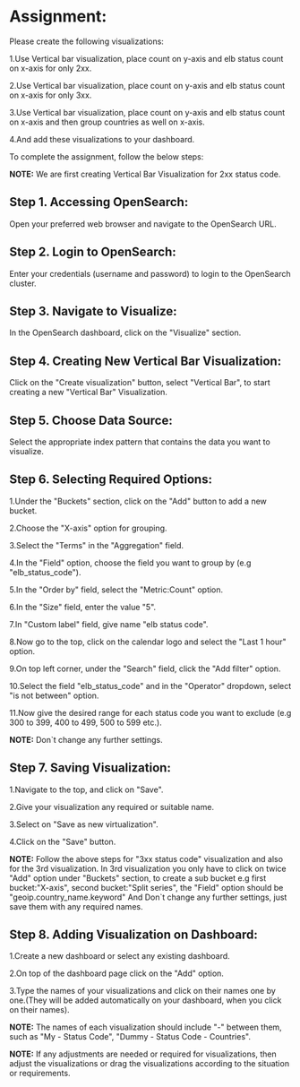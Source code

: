 # Assignment:

Please create the following visualizations:

1.Use Vertical bar visualization, place count on y-axis and elb status count on x-axis for only 2xx.

2.Use Vertical bar visualization, place count on y-axis and elb status count on x-axis for only 3xx.

3.Use Vertical bar visualization, place count on y-axis and elb status count on x-axis and then group countries as well on x-axis.

4.And add these visualizations to your dashboard.

To complete the assignment, follow the below steps:


**NOTE:** We are first creating Vertical Bar Visualization for 2xx status code.


## Step 1. Accessing OpenSearch:

 Open your preferred web browser and navigate to the OpenSearch URL.
    
    
## Step 2. Login to OpenSearch:

Enter your credentials (username and password) to login to the OpenSearch cluster.


## Step 3. Navigate to Visualize:

In the OpenSearch dashboard, click on the "Visualize" section.


## Step 4. Creating New Vertical Bar Visualization:

Click on the "Create visualization" button, select "Vertical Bar", to start creating a new "Vertical Bar" Visualization.


## Step 5. Choose Data Source:

Select the appropriate index pattern that contains the data you want to visualize.
        
    
## Step 6. Selecting Required Options:

1.Under the "Buckets" section, click on the "Add" button to add a new bucket.

2.Choose the "X-axis" option for grouping.

3.Select the "Terms" in the "Aggregation" field.

4.In the "Field" option, choose the field you want to group by (e.g "elb_status_code").

5.In the "Order by" field, select the "Metric:Count" option.

6.In the "Size" field, enter the value "5".

7.In "Custom label" field, give name "elb status code".

8.Now go to the top, click on the calendar logo and select the "Last 1 hour" option.

9.On top left corner, under the "Search" field, click the "Add filter" option.

10.Select the field "elb_status_code" and in the "Operator" dropdown, select "is not between" option.

11.Now give the desired range for each status code you want to exclude (e.g 300 to 399, 400 to 499, 500 to 599 etc.).
    
    	
 **NOTE:** Don`t change any further settings.  
	 
	 
## Step 7. Saving Visualization:
    
1.Navigate to the top, and click on "Save".

2.Give your visualization any required or suitable name.

3.Select on "Save as new virtualization".

4.Click on the "Save" button.
    
    
 **NOTE:** Follow the above steps for "3xx status code" visualization and also for the 3rd visualization. In 3rd visualization you only have to click on twice "Add" option
      	under "Buckets" section,  to create a sub bucket e.g first bucket:"X-axis", second bucket:"Split series", the "Field" option should be "geoip.country_name.keyword"
      	And Don`t change any further settings, just save them with any required names.
     	 
    
## Step 8. Adding Visualization on Dashboard:
    
1.Create a new dashboard or select any existing dashboard.

2.On top of the dashboard page click on the "Add" option.

3.Type the names of your visualizations and click on their names one by one.(They will be added automatically on your dashboard, when you click on their names).
    
        	
 **NOTE:** The names of each visualization should include "-" between them, such as "My - Status Code", "Dummy - Status Code - Countries".
    
    
 **NOTE:** If any adjustments are needed or required for visualizations, then adjust the visualizations or drag the visualizations according to the situation or requirements.
    
      	 
    
	

